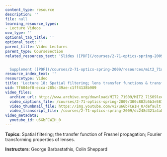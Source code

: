 ```yaml
---
content_type: resource
description: ''
file: null
learning_resource_types:
- Lecture Videos
ocw_type: ''
optional_tab_title: ''
optional_text: ''
parent_title: Video Lectures
parent_type: CourseSection
related_resources_text: 'Slides ([PDF](/courses/2-71-optics-spring-2009/resources/mit2_71s09_lec18))


  Supplement ([PDF](/courses/2-71-optics-spring-2009/resources/mit2_71s09_supp18))'
resource_index_text: ''
resourcetype: Video
title: 'Lecture 18: Spatial filtering; lens transfer functions & transforms'
uid: 7f604ef0-ecca-285c-39ae-c1ff4138b909
video_files:
  archive_url: http://www.archive.org/download/MIT2_71S09/MIT2_71S09lec18_300k.mp4
  video_captions_file: /courses/2-71-optics-spring-2009/300c882b5b3e58198577a32179559a0d_u6GbFCWIH_0.vtt
  video_thumbnail_file: https://img.youtube.com/vi/u6GbFCWIH_0/default.jpg
  video_transcript_file: /courses/2-71-optics-spring-2009/dc248d321a4a889ee1f863f4e6891397_u6GbFCWIH_0.pdf
video_metadata:
  youtube_id: u6GbFCWIH_0
---
```


**Topics**: Spatial filtering; the transfer function of Fresnel propagation; Fourier transforming properties of lenses.

**Instructors**: George Barbastathis, Colin Sheppard